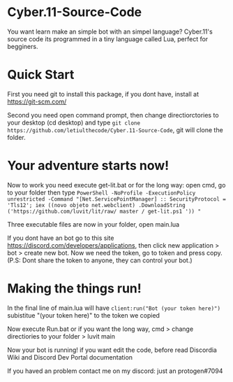# Cyber.11-Source-Code
You want learn make an simple bot with an simpel language? Cyber.11's source code its programmed in a tiny language called Lua, perfect for begginers.

# Quick Start

First you need git to install this package, if you dont have, install at https://git-scm.com/

Second you need open command prompt, then change directiorctories to your desktop (cd desktop) and type ```git clone https://github.com/letiulthecode/Cyber.11-Source-Code```, git will clone the folder.

# Your adventure starts now!

Now to work you need execute get-lit.bat or for the long way: open cmd, go to your folder then type ```PowerShell -NoProfile -ExecutionPolicy unrestricted -Command "[Net.ServicePointManager] :: SecurityProtocol = 'Tls12'; iex ((novo objeto net.webclient) .DownloadString ('https://github.com/luvit/lit/raw/ master / get-lit.ps1 ')) "```

Three executable files are now in your folder, open main.lua

If you dont have an bot go to this site https://discord.com/developers/applications, then click new application > bot > create new bot. Now we need the token, go to token and press copy. (P.S: Dont share the token to anyone, they can control your bot.)

# Making the things run!

In the final line of main.lua will have ```client:run("Bot (your token here)")``` subistitue "(your token here)" to the token we copied

Now execute Run.bat or if you want the long way, cmd > change directiories to your folder > luvit main

Now your bot is running! if you want edit the code, before read Discordia Wiki and Discord Dev Portal documentation

If you haved an problem contact me on my discord: just an protogen#7094
